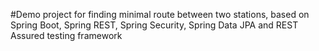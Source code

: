 #Demo project for finding minimal route between two stations, based on Spring Boot, Spring REST, Spring Security, Spring Data JPA and REST Assured testing framework
